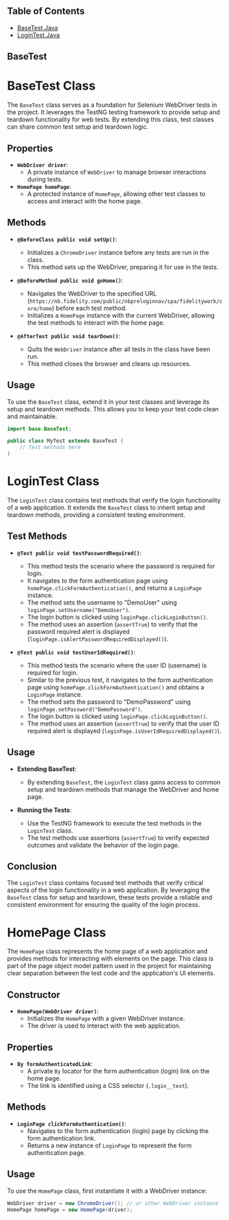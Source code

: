 ## Table of Contents
- [BaseTest.Java](#basetest)
- [LoginTest.Java](#logintest)

 ## BaseTest
# BaseTest Class

The `BaseTest` class serves as a foundation for Selenium WebDriver tests in the project. It leverages the TestNG testing framework to provide setup and teardown functionality for web tests. By extending this class, test classes can share common test setup and teardown logic.

## Properties

- **`WebDriver driver`**:
    - A private instance of `WebDriver` to manage browser interactions during tests.
- **`HomePage homePage`**:
    - A protected instance of `HomePage`, allowing other test classes to access and interact with the home page.

## Methods

- **`@BeforeClass public void setUp()`**:
    - Initializes a `ChromeDriver` instance before any tests are run in the class.
    - This method sets up the WebDriver, preparing it for use in the tests.

- **`@BeforeMethod public void goHome()`**:
    - Navigates the WebDriver to the specified URL (`https://nb.fidelity.com/public/nbpreloginnav/spa/fidelitywork/core/home`) before each test method.
    - Initializes a `HomePage` instance with the current WebDriver, allowing the test methods to interact with the home page.

- **`@AfterTest public void tearDown()`**:
    - Quits the `WebDriver` instance after all tests in the class have been run.
    - This method closes the browser and cleans up resources.

## Usage

To use the `BaseTest` class, extend it in your test classes and leverage its setup and teardown methods. This allows you to keep your test code clean and maintainable.

```java
import base.BaseTest;

public class MyTest extends BaseTest {
    // Test methods here
}
```
# LoginTest Class

The `LoginTest` class contains test methods that verify the login functionality of a web application. It extends the `BaseTest` class to inherit setup and teardown methods, providing a consistent testing environment.

## Test Methods

- **`@Test public void testPasswordRequired()`**:
    - This method tests the scenario where the password is required for login.
    - It navigates to the form authentication page using `homePage.clickFormAuthentication()`, and returns a `LoginPage` instance.
    - The method sets the username to "DemoUser" using `loginPage.setUsername("DemoUser")`.
    - The login button is clicked using `loginPage.clickLoginButton()`.
    - The method uses an assertion (`assertTrue`) to verify that the password required alert is displayed (`loginPage.isAlertPasswordRequiredDisplayed()`).

- **`@Test public void testUserIdRequired()`**:
    - This method tests the scenario where the user ID (username) is required for login.
    - Similar to the previous test, it navigates to the form authentication page using `homePage.clickFormAuthentication()` and obtains a `LoginPage` instance.
    - The method sets the password to "DemoPassword" using `loginPage.setPassword("DemoPassword")`.
    - The login button is clicked using `loginPage.clickLoginButton()`.
    - The method uses an assertion (`assertTrue`) to verify that the user ID required alert is displayed (`loginPage.isUserIdRequiredDisplayed()`).

## Usage

- **Extending BaseTest**:
    - By extending `BaseTest`, the `LoginTest` class gains access to common setup and teardown methods that manage the WebDriver and home page.
    
- **Running the Tests**:
    - Use the TestNG framework to execute the test methods in the `LoginTest` class.
    - The test methods use assertions (`assertTrue`) to verify expected outcomes and validate the behavior of the login page.

## Conclusion

The `LoginTest` class contains focused test methods that verify critical aspects of the login functionality in a web application. By leveraging the `BaseTest` class for setup and teardown, these tests provide a reliable and consistent environment for ensuring the quality of the login process.

# HomePage Class

The `HomePage` class represents the home page of a web application and provides methods for interacting with elements on the page. This class is part of the page object model pattern used in the project for maintaining clear separation between the test code and the application's UI elements.

## Constructor

- **`HomePage(WebDriver driver)`**:
    - Initializes the `HomePage` with a given WebDriver instance.
    - The driver is used to interact with the web application.

## Properties

- **`By formAuthenticatedLink`**:
    - A private `By` locator for the form authentication (login) link on the home page.
    - The link is identified using a CSS selector (`.login__text`).

## Methods

- **`LoginPage clickFormAuthentication()`**:
    - Navigates to the form authentication (login) page by clicking the form authentication link.
    - Returns a new instance of `LoginPage` to represent the form authentication page.

## Usage

To use the `HomePage` class, first instantiate it with a WebDriver instance:

```java
WebDriver driver = new ChromeDriver(); // or other WebDriver instance
HomePage homePage = new HomePage(driver);
```

